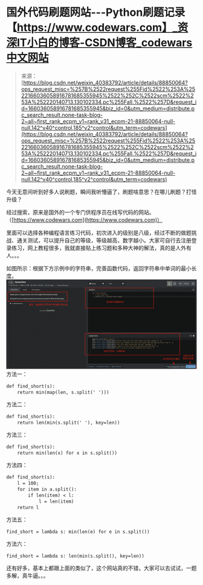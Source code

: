 <!--yml
category: codewars
date: 2022-08-13 11:39:17
-->

# 国外代码刷题网站---Python刷题记录【https://www.codewars.com】_资深IT小白的博客-CSDN博客_codewars中文网站

> 来源：[https://blog.csdn.net/weixin_40383792/article/details/88850064?ops_request_misc=%257B%2522request%255Fid%2522%253A%2522166036058916781685355945%2522%252C%2522scm%2522%253A%252220140713.130102334.pc%255Fall.%2522%257D&request_id=166036058916781685355945&biz_id=0&utm_medium=distribute.pc_search_result.none-task-blog-2~all~first_rank_ecpm_v1~rank_v31_ecpm-21-88850064-null-null.142^v40^control,185^v2^control&utm_term=codewars](https://blog.csdn.net/weixin_40383792/article/details/88850064?ops_request_misc=%257B%2522request%255Fid%2522%253A%2522166036058916781685355945%2522%252C%2522scm%2522%253A%252220140713.130102334.pc%255Fall.%2522%257D&request_id=166036058916781685355945&biz_id=0&utm_medium=distribute.pc_search_result.none-task-blog-2~all~first_rank_ecpm_v1~rank_v31_ecpm-21-88850064-null-null.142^v40^control,185^v2^control&utm_term=codewars)

今天无意间听到好多人说刷题，瞬间我听懵逼了，刷题啥意思？在哪儿刷题？打怪升级？

经过搜索，原来是国外的一个专门供程序员在线写代码的网站。（[https://www.codewars.com](https://www.codewars.com)）

里面可以选择各种编程语言练习代码，初次进入的级别是八级，经过不断的做题挑战、通关测试，可以提升自己的等级，等级越高，数字越小。大家可自行去注册登录练习，网上教程很多，我就直接贴上练习题和多种大神的解法，真的是人外有人。。。

如图所示：根据下方示例中的字符串，完善函数代码，返回字符串中单词的最小长度。
![在这里插入图片描述](img/557496675806412f0105c026bf6655ef.png)
方法一：

```
def find_short(s):
    return min(map(len, s.split(' '))) 
```

方法二：

```
def find_short(s):
    return len(min(s.split(' '), key=len)) 
```

方法三：

```
def find_short(s):
    return min(len(x) for x in s.split()) 
```

方法四：

```
def find_short(s):
    l = 100;
    for item in a.split():
        if len(item) < l:
            l = len(item)
    return l 
```

方法五：

```
find_short = lambda s: min(len(e) for e in s.split()) 
```

方法六：

```
find_short = lambda s: len(min(s.split(), key=len)) 
```

还有好多，基本上都跟上面的类似了，这个网站真的不错，大家可以去试试，一题多解，真牛逼。。。